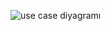 ![use case diyagramı](https://github.com/user-attachments/assets/f1204da1-2745-45ac-92ab-eb16fcc02180)

